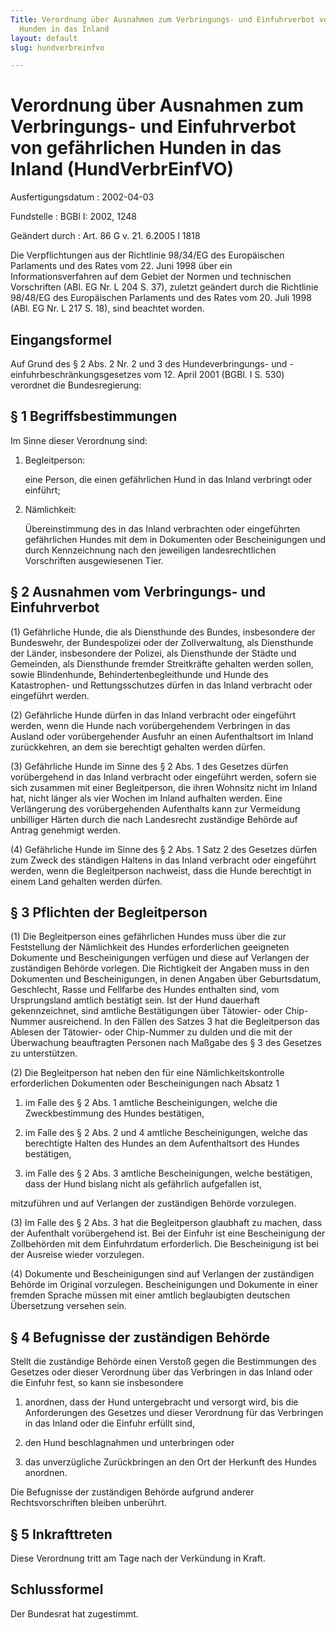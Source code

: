 ```yaml
---
Title: Verordnung über Ausnahmen zum Verbringungs- und Einfuhrverbot von gefährlichen
  Hunden in das Inland
layout: default
slug: hundverbreinfvo

---
```


# Verordnung über Ausnahmen zum Verbringungs- und Einfuhrverbot von gefährlichen Hunden in das Inland (HundVerbrEinfVO)

Ausfertigungsdatum
:   2002-04-03

Fundstelle
:   BGBl I: 2002, 1248

Geändert durch
:   Art. 86 G v. 21. 6.2005 I 1818

Die Verpflichtungen aus der Richtlinie 98/34/EG des Europäischen
Parlaments und des Rates vom 22. Juni 1998 über ein
Informationsverfahren auf dem Gebiet der Normen und technischen
Vorschriften (ABl. EG Nr. L 204 S. 37), zuletzt geändert durch die
Richtlinie 98/48/EG des Europäischen Parlaments und des Rates vom 20.
Juli 1998 (ABl. EG Nr. L 217 S. 18), sind beachtet worden.


## Eingangsformel

Auf Grund des § 2 Abs. 2 Nr. 2 und 3 des Hundeverbringungs- und
-einfuhrbeschränkungsgesetzes vom 12. April 2001 (BGBl. I S. 530)
verordnet die Bundesregierung:


## § 1 Begriffsbestimmungen

Im Sinne dieser Verordnung sind:

1.  Begleitperson:

    eine Person, die einen gefährlichen Hund in das Inland verbringt oder
    einführt;


2.  Nämlichkeit:

    Übereinstimmung des in das Inland verbrachten oder eingeführten
    gefährlichen Hundes mit dem in Dokumenten oder Bescheinigungen und
    durch Kennzeichnung nach den jeweiligen landesrechtlichen Vorschriften
    ausgewiesenen Tier.





## § 2 Ausnahmen vom Verbringungs- und Einfuhrverbot

(1) Gefährliche Hunde, die als Diensthunde des Bundes, insbesondere
der Bundeswehr, der Bundespolizei oder der Zollverwaltung, als
Diensthunde der Länder, insbesondere der Polizei, als Diensthunde der
Städte und Gemeinden, als Diensthunde fremder Streitkräfte gehalten
werden sollen, sowie Blindenhunde, Behindertenbegleithunde und Hunde
des Katastrophen- und Rettungsschutzes dürfen in das Inland verbracht
oder eingeführt werden.

(2) Gefährliche Hunde dürfen in das Inland verbracht oder eingeführt
werden, wenn die Hunde nach vorübergehendem Verbringen in das Ausland
oder vorübergehender Ausfuhr an einen Aufenthaltsort im Inland
zurückkehren, an dem sie berechtigt gehalten werden dürfen.

(3) Gefährliche Hunde im Sinne des § 2 Abs. 1 des Gesetzes dürfen
vorübergehend in das Inland verbracht oder eingeführt werden, sofern
sie sich zusammen mit einer Begleitperson, die ihren Wohnsitz nicht im
Inland hat, nicht länger als vier Wochen im Inland aufhalten werden.
Eine Verlängerung des vorübergehenden Aufenthalts kann zur Vermeidung
unbilliger Härten durch die nach Landesrecht zuständige Behörde auf
Antrag genehmigt werden.

(4) Gefährliche Hunde im Sinne des § 2 Abs. 1 Satz 2 des Gesetzes
dürfen zum Zweck des ständigen Haltens in das Inland verbracht oder
eingeführt werden, wenn die Begleitperson nachweist, dass die Hunde
berechtigt in einem Land gehalten werden dürfen.


## § 3 Pflichten der Begleitperson

(1) Die Begleitperson eines gefährlichen Hundes muss über die zur
Feststellung der Nämlichkeit des Hundes erforderlichen geeigneten
Dokumente und Bescheinigungen verfügen und diese auf Verlangen der
zuständigen Behörde vorlegen. Die Richtigkeit der Angaben muss in den
Dokumenten und Bescheinigungen, in denen Angaben über Geburtsdatum,
Geschlecht, Rasse und Fellfarbe des Hundes enthalten sind, vom
Ursprungsland amtlich bestätigt sein. Ist der Hund dauerhaft
gekennzeichnet, sind amtliche Bestätigungen über Tätowier- oder Chip-
Nummer ausreichend. In den Fällen des Satzes 3 hat die Begleitperson
das Ablesen der Tätowier- oder Chip-Nummer zu dulden und die mit der
Überwachung beauftragten Personen nach Maßgabe des § 3 des Gesetzes zu
unterstützen.

(2) Die Begleitperson hat neben den für eine Nämlichkeitskontrolle
erforderlichen Dokumenten oder Bescheinigungen nach Absatz 1

1.  im Falle des § 2 Abs. 1 amtliche Bescheinigungen, welche die
    Zweckbestimmung des Hundes bestätigen,


2.  im Falle des § 2 Abs. 2 und 4 amtliche Bescheinigungen, welche das
    berechtigte Halten des Hundes an dem Aufenthaltsort des Hundes
    bestätigen,


3.  im Falle des § 2 Abs. 3 amtliche Bescheinigungen, welche bestätigen,
    dass der Hund bislang nicht als gefährlich aufgefallen ist,



mitzuführen und auf Verlangen der zuständigen Behörde vorzulegen.

(3) Im Falle des § 2 Abs. 3 hat die Begleitperson glaubhaft zu machen,
dass der Aufenthalt vorübergehend ist. Bei der Einfuhr ist eine
Bescheinigung der Zollbehörden mit dem Einfuhrdatum erforderlich. Die
Bescheinigung ist bei der Ausreise wieder vorzulegen.

(4) Dokumente und Bescheinigungen sind auf Verlangen der zuständigen
Behörde im Original vorzulegen. Bescheinigungen und Dokumente in einer
fremden Sprache müssen mit einer amtlich beglaubigten deutschen
Übersetzung versehen sein.


## § 4 Befugnisse der zuständigen Behörde

Stellt die zuständige Behörde einen Verstoß gegen die Bestimmungen des
Gesetzes oder dieser Verordnung über das Verbringen in das Inland oder
die Einfuhr fest, so kann sie insbesondere

1.  anordnen, dass der Hund untergebracht und versorgt wird, bis die
    Anforderungen des Gesetzes und dieser Verordnung für das Verbringen in
    das Inland oder die Einfuhr erfüllt sind,


2.  den Hund beschlagnahmen und unterbringen oder


3.  das unverzügliche Zurückbringen an den Ort der Herkunft des Hundes
    anordnen.



Die Befugnisse der zuständigen Behörde aufgrund anderer
Rechtsvorschriften bleiben unberührt.


## § 5 Inkrafttreten

Diese Verordnung tritt am Tage nach der Verkündung in Kraft.


## Schlussformel

Der Bundesrat hat zugestimmt.

